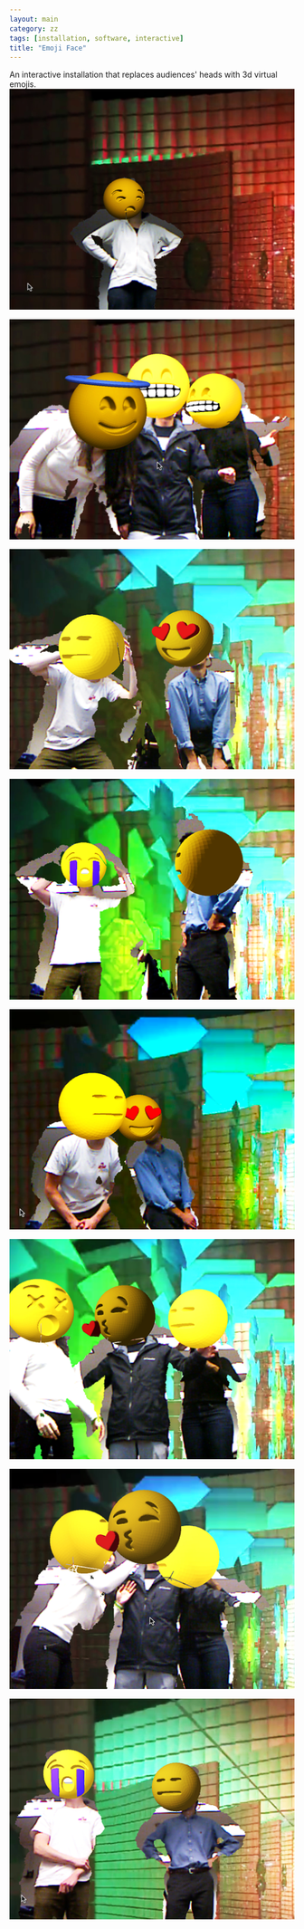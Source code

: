 ```yaml
---
layout: main
category: zz
tags: [installation, software, interactive]
title: "Emoji Face"
---
```

An interactive installation that replaces audiences' heads with 3d virtual emojis.
![](/assets/image/zz/zz_emojiface_0.jpg)

![](/assets/image/zz/zz_emojiface_1.jpg)

![](/assets/image/zz/zz_emojiface_2.jpg)

![](/assets/image/zz/zz_emojiface_3.jpg)

![](/assets/image/zz/zz_emojiface_4.jpg)

![](/assets/image/zz/zz_emojiface_5.jpg)

![](/assets/image/zz/zz_emojiface_6.jpg)

![](/assets/image/zz/zz_emojiface_7.jpg)
